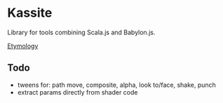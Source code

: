 # Kassite

Library for tools combining Scala.js and Babylon.js.

[Etymology](https://en.wikipedia.org/wiki/Kassites)

## Todo

* tweens for: path move, composite, alpha, look to/face, shake, punch
* extract params directly from shader code
